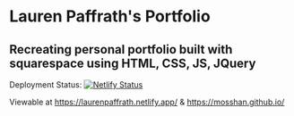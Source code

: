 # Lauren Paffrath's Portfolio
## Recreating personal portfolio built with squarespace using HTML, CSS, JS, JQuery 

Deployment Status: [![Netlify Status](https://api.netlify.com/api/v1/badges/5598eb07-3b61-49ea-90bb-bf5f6c16e120/deploy-status)](https://app.netlify.com/sites/laurenpaffrath/deploys)

Viewable at https://laurenpaffrath.netlify.app/ & https://mosshan.github.io/


